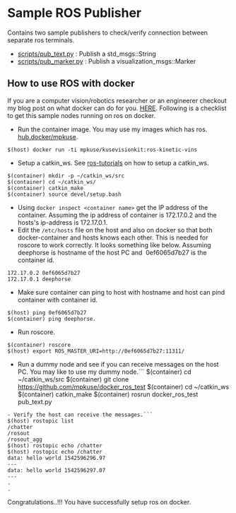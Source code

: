 # Sample ROS Publisher

Contains two sample publishers to check/verify connection between separate ros terminals.

- [scripts/pub_text.py](scripts/pub_text.py) : Publish a std_msgs::String
- [scripts/pub_marker.py](scripts/pub_marker.py) : Publish a visualization_msgs::Marker


## How to use ROS with docker
If you are a computer vision/robotics researcher or an engineerer checkout my blog post on
what docker can do for you. [HERE](https://kusemanohar.wordpress.com/2018/10/03/docker-for-computer-vision-researchers/).
Following is a checklist to get this sample nodes running on ros on docker.

- Run the container image. You may use my images which has ros.  [hub.docker/mpkuse](https://hub.docker.com/r/mpkuse/kusevisionkit/).
```
$(host) docker run -ti mpkuse/kusevisionkit:ros-kinetic-vins
```
- Setup a catkin_ws. See [ros-tutorials](http://wiki.ros.org/ROS/Tutorials/InstallingandConfiguringROSEnvironment)
on how to setup a catkin_ws.
```
$(container) mkdir -p ~/catkin_ws/src
$(container) cd ~/catkin_ws/
$(container) catkin_make
$(container) source devel/setup.bash
```
- Using `docker inspect <container name>` ​get the IP address of the container. Assuming the ip address of container is 172.17.0.2 and the hosts's ip-address is 172.17.0.1. 
- Edit the `/etc/hosts` file on the host and also on docker so that both docker-container and hosts knows each other. This is needed for roscore to work correctly. It looks something like below. Assuming deephorse is hostname of the host PC and ​
0ef6065d7b27 is the container id. 
```
172.17.0.2 0ef6065d7b27
172.17.0.1 deephorse
```
- Make sure container can ping to host with hostname and host can pind container with container id. 
```
$(host) ping 0ef6065d7b27
$(container) ping deephorse. 
```
- Run roscore.
```
$(container) roscore
$(host) export ROS_MASTER_URI=http://0ef6065d7b27:11311/
```
- Run a dummy node and see if you can receive messages on the host PC. You may like to use my dummy node.```
$(container) cd ~/catkin_ws/src
$(container) git clone https://github.com/mpkuse/docker_ros_test
$(container) cd ~/catkin_ws
$(container) catkin_make
$(container) rosrun docker_ros_test pub_text.py
```
- Verify the host can receive the messages.```
$(host) rostopic list
/chatter
/rosout
/rosout_agg
$(host) rostopic echo /chatter
$(host) rostopic echo /chatter
data: hello world 1542596296.97
---
data: hello world 1542596297.07
---
.
.
```

Congratulations..!!!
You have successfully setup ros on docker.
